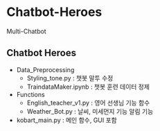 # Chatbot-Heroes
Multi-Chatbot


## Chatbot Heroes

+ Data_Preprocessing
  + Styling_tone.py : 챗봇 말투 수정
  + TraindataMaker.ipynb : 챗봇 훈련 데이터 정제
+ Functions
  + English_teacher_v1.py : 영어 선생님 기능 함수
  + Weather_Bot.py : 날씨, 미세먼지 기능 알림 기능
+ kobart_main.py : 메인 함수, GUI 포함




